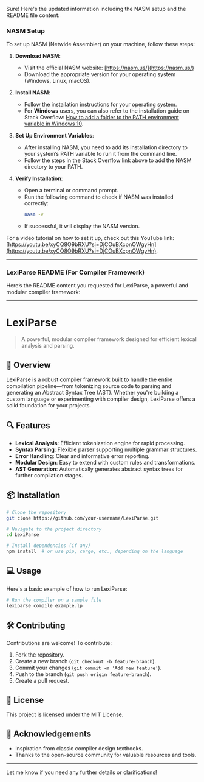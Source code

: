 Sure! Here's the updated information including the NASM setup and the README file content:

### NASM Setup

To set up NASM (Netwide Assembler) on your machine, follow these steps:

1. **Download NASM**:

   - Visit the official NASM website: [https://nasm.us/](https://nasm.us/)
   - Download the appropriate version for your operating system (Windows, Linux, macOS).

2. **Install NASM**:

   - Follow the installation instructions for your operating system.
   - For **Windows** users, you can also refer to the installation guide on Stack Overflow: [How to add a folder to the PATH environment variable in Windows 10](https://stackoverflow.com/questions/44272416/how-to-add-a-folder-to-path-environment-variable-in-windows-10-with-screensho).

3. **Set Up Environment Variables**:

   - After installing NASM, you need to add its installation directory to your system’s PATH variable to run it from the command line.
   - Follow the steps in the Stack Overflow link above to add the NASM directory to your PATH.

4. **Verify Installation**:
   - Open a terminal or command prompt.
   - Run the following command to check if NASM was installed correctly:
     ```bash
     nasm -v
     ```
   - If successful, it will display the NASM version.

For a video tutorial on how to set it up, check out this YouTube link: [https://youtu.be/xyCQ8O9bRXU?si=DjCOuBXcpnOWgyHn](https://youtu.be/xyCQ8O9bRXU?si=DjCOuBXcpnOWgyHn).

---

### LexiParse README (For Compiler Framework)

Here’s the README content you requested for LexiParse, a powerful and modular compiler framework:

---

# LexiParse

> A powerful, modular compiler framework designed for efficient lexical analysis and parsing.

## 🚀 Overview

LexiParse is a robust compiler framework built to handle the entire compilation pipeline—from tokenizing source code to parsing and generating an Abstract Syntax Tree (AST). Whether you're building a custom language or experimenting with compiler design, LexiParse offers a solid foundation for your projects.

## 🔍 Features

- **Lexical Analysis**: Efficient tokenization engine for rapid processing.
- **Syntax Parsing**: Flexible parser supporting multiple grammar structures.
- **Error Handling**: Clear and informative error reporting.
- **Modular Design**: Easy to extend with custom rules and transformations.
- **AST Generation**: Automatically generates abstract syntax trees for further compilation stages.

## 📦 Installation

```bash
# Clone the repository
git clone https://github.com/your-username/LexiParse.git

# Navigate to the project directory
cd LexiParse

# Install dependencies (if any)
npm install  # or use pip, cargo, etc., depending on the language
```

## 💻 Usage

Here's a basic example of how to run LexiParse:

```bash
# Run the compiler on a sample file
lexiparse compile example.lp
```

## 🛠️ Contributing

Contributions are welcome! To contribute:

1. Fork the repository.
2. Create a new branch (`git checkout -b feature-branch`).
3. Commit your changes (`git commit -m 'Add new feature'`).
4. Push to the branch (`git push origin feature-branch`).
5. Create a pull request.

## 📄 License

This project is licensed under the MIT License.

## 🙌 Acknowledgements

- Inspiration from classic compiler design textbooks.
- Thanks to the open-source community for valuable resources and tools.

---

Let me know if you need any further details or clarifications!
